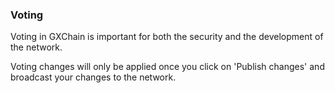 ### Voting

Voting in GXChain is important for both the security and the development of the network.

Voting changes will only be applied once you click on 'Publish changes' and broadcast your changes to the network.
